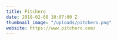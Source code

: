 ```yaml
---
title: Pitchero
date: 2018-02-08 10:07:00 Z
thumbnail_image: "/uploads/pitchero.png"
website: https://www.pitchero.com/
---
```


